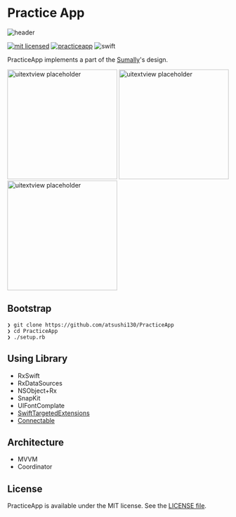 # Practice App
![header](https://user-images.githubusercontent.com/11363154/34647713-5802a906-f3cd-11e7-93c0-20fd90fd5bc0.png)

[![mit licensed](https://img.shields.io/badge/License-MIT-d94c32.svg)](./license)
[![practiceapp](https://img.shields.io/badge/Swift-PracticeApp-3B5998.svg)](https://github.com/atsushi130/PracticeApp.git)
![swift](https://img.shields.io/badge/Swift-4-ffac45.svg)


PracticeApp implements a part of the [Sumally](https://sumally.com)'s design.

<img width="250" alt="uitextview placeholder" src="https://user-images.githubusercontent.com/11363154/34643110-f3236a22-f361-11e7-9524-edb8f9d963d2.gif"> <img width="250" alt="uitextview placeholder" src="https://user-images.githubusercontent.com/11363154/34643201-8d984162-f363-11e7-8764-c001e9783f62.gif"> <img width="250" alt="uitextview placeholder" src="https://user-images.githubusercontent.com/11363154/34643264-af376c02-f364-11e7-82c0-d300dd061e3a.gif">


## Bootstrap
```
❯ git clone https://github.com/atsushi130/PracticeApp
❯ cd PracticeApp
❯ ./setup.rb
```

## Using Library
- RxSwift
- RxDataSources
- NSObject+Rx
- SnapKit
- UIFontComplate
- [SwiftTargetedExtensions](https://github.com/atsushi130/SwiftTargetedExtensions)
- [Connectable](https://github.com/atsushi130/Connectable)

## Architecture
- MVVM
- Coordinator

## License
PracticeApp is available under the MIT license. See the [LICENSE file](https://github.com/atsushi130/PracticeApp/blob/master/license).
